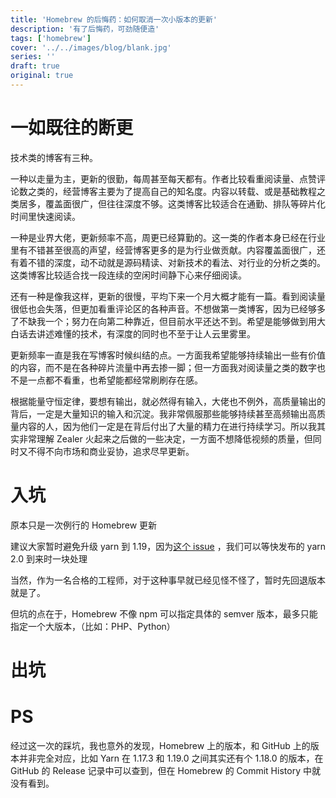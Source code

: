 ```yaml
---
title: 'Homebrew 的后悔药：如何取消一次小版本的更新'
description: '有了后悔药，可劲随便造'
tags: ['homebrew']
cover: '../../images/blog/blank.jpg'
series: ''
draft: true
original: true
---
```


# 一如既往的断更

技术类的博客有三种。

一种以走量为主，更新的很勤，每周甚至每天都有。作者比较看重阅读量、点赞评论数之类的，经营博客主要为了提高自己的知名度。内容以转载、或是基础教程之类居多，覆盖面很广，但往往深度不够。这类博客比较适合在通勤、排队等碎片化时间里快速阅读。

一种是业界大佬，更新频率不高，周更已经算勤的。这一类的作者本身已经在行业里有不错甚至很高的声望，经营博客更多的是为行业做贡献。内容覆盖面很广，还有着不错的深度，动不动就是源码精读、对新技术的看法、对行业的分析之类的。这类博客比较适合找一段连续的空闲时间静下心来仔细阅读。

还有一种是像我这样，更新的很慢，平均下来一个月大概才能有一篇。看到阅读量很低也会失落，但更加看重评论区的各种声音。不想做第一类博客，因为已经够多了不缺我一个；努力在向第二种靠近，但目前水平还达不到。希望是能够做到用大白话去讲述难懂的技术，有深度的同时也不至于让人云里雾里。

更新频率一直是我在写博客时候纠结的点。一方面我希望能够持续输出一些有价值的内容，而不是在各种碎片流量中再去掺一脚；但一方面我对阅读量之类的数字也不是一点都不看重，也希望能都经常刷刷存在感。

根据能量守恒定律，要想有输出，就必然得有输入，大佬也不例外，高质量输出的背后，一定是大量知识的输入和沉淀。我非常佩服那些能够持续甚至高频输出高质量内容的人，因为他们一定是在背后付出了大量的精力在进行持续学习。所以我其实非常理解 Zealer 火起来之后做的一些决定，一方面不想降低视频的质量，但同时又不得不向市场和商业妥协，追求尽早更新。

# 入坑

原本只是一次例行的 Homebrew 更新

建议大家暂时避免升级 yarn 到 1.19，因为[这个 issue](https://github.com/yarnpkg/yarn/issues/7584) ，我们可以等快发布的 yarn 2.0 到来时一块处理

当然，作为一名合格的工程师，对于这种事早就已经见怪不怪了，暂时先回退版本就是了。

但坑的点在于，Homebrew 不像 npm 可以指定具体的 semver 版本，最多只能指定一个大版本，（比如：PHP、Python）

# 出坑

# PS

经过这一次的踩坑，我也意外的发现，Homebrew 上的版本，和 GitHub 上的版本并非完全对应，比如 Yarn 在 1.17.3 和 1.19.0 之间其实还有个 1.18.0 的版本，在 GitHub 的 Release 记录中可以查到，但在 Homebrew 的 Commit History 中就没有看到。
